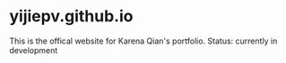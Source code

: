 # yijiepv.github.io
This is the offical website for Karena Qian's portfolio.
Status: currently in development
